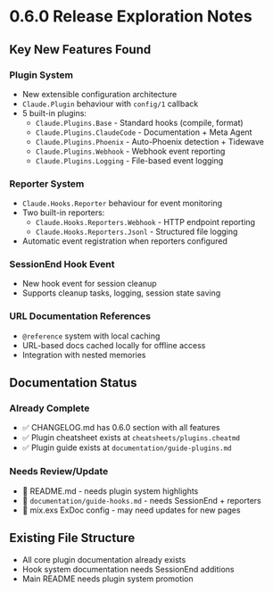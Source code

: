 # 0.6.0 Release Exploration Notes

## Key New Features Found

### Plugin System
- New extensible configuration architecture
- `Claude.Plugin` behaviour with `config/1` callback  
- 5 built-in plugins:
  - `Claude.Plugins.Base` - Standard hooks (compile, format)
  - `Claude.Plugins.ClaudeCode` - Documentation + Meta Agent
  - `Claude.Plugins.Phoenix` - Auto-Phoenix detection + Tidewave
  - `Claude.Plugins.Webhook` - Webhook event reporting
  - `Claude.Plugins.Logging` - File-based event logging

### Reporter System  
- `Claude.Hooks.Reporter` behaviour for event monitoring
- Two built-in reporters:
  - `Claude.Hooks.Reporters.Webhook` - HTTP endpoint reporting
  - `Claude.Hooks.Reporters.Jsonl` - Structured file logging
- Automatic event registration when reporters configured

### SessionEnd Hook Event
- New hook event for session cleanup
- Supports cleanup tasks, logging, session state saving

### URL Documentation References
- `@reference` system with local caching
- URL-based docs cached locally for offline access
- Integration with nested memories

## Documentation Status

### Already Complete
- ✅ CHANGELOG.md has 0.6.0 section with all features
- ✅ Plugin cheatsheet exists at `cheatsheets/plugins.cheatmd`
- ✅ Plugin guide exists at `documentation/guide-plugins.md`

### Needs Review/Update
- 📝 README.md - needs plugin system highlights
- 📝 `documentation/guide-hooks.md` - needs SessionEnd + reporters
- 📝 mix.exs ExDoc config - may need updates for new pages

## Existing File Structure
- All core plugin documentation already exists
- Hook system documentation needs SessionEnd additions
- Main README needs plugin system promotion